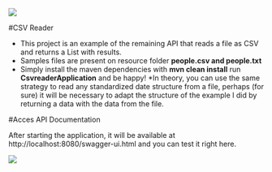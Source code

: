 ![](https://live.staticflickr.com/65535/50876878618_c9305acb0b_o_d.png)


#CSV Reader

* This project is an example of the remaining API that reads a file as CSV and returns a List with results.
* Samples files are present on resource folder <b>people.csv and people.txt</b>
* Simply install the maven dependencies with <b>mvn clean install</b> run <b>CsvreaderApplication</b> and be happy!
*In theory, you can use the same strategy to read any standardized date structure from a file, perhaps (for sure) it will be necessary to adapt the structure of the example I did by returning a data with the data from the file.

#Acces API Documentation

After starting the application, it will be available at http://localhost:8080/swagger-ui.html and you can test it right here.

![](https://live.staticflickr.com/65535/50877802281_1c0a8b313e_o_d.png)
